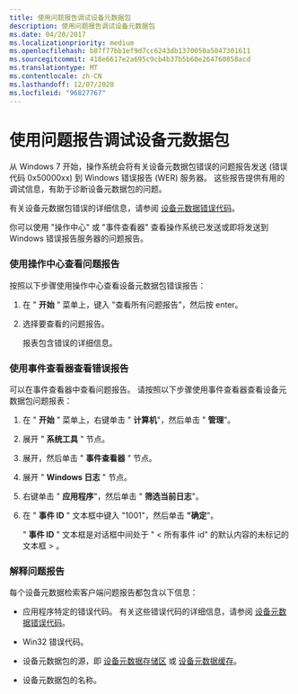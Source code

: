 ```yaml
---
title: 使用问题报告调试设备元数据包
description: 使用问题报告调试设备元数据包
ms.date: 04/20/2017
ms.localizationpriority: medium
ms.openlocfilehash: b87f77bb1ef9d7cc6243db1370050a5047301611
ms.sourcegitcommit: 418e6617e2a695c9cb4b37b5b60e264760858acd
ms.translationtype: MT
ms.contentlocale: zh-CN
ms.lasthandoff: 12/07/2020
ms.locfileid: "96827767"
---
```

# <a name="debugging-device-metadata-packages-by-using-problem-reports"></a>使用问题报告调试设备元数据包


从 Windows 7 开始，操作系统会将有关设备元数据包错误的问题报告发送 (错误代码 0x50000xx) 到 Windows 错误报告 (WER) 服务器。 这些报告提供有用的调试信息，有助于诊断设备元数据包的问题。

有关设备元数据包错误的详细信息，请参阅 [设备元数据错误代码](device-metadata-error-codes.md)。

你可以使用 "操作中心" 或 "事件查看器" 查看操作系统已发送或即将发送到 Windows 错误报告服务器的问题报告。

### <a name="viewing-problem-reports-by-using-action-center"></a><a href="" id="viewing-error-reports-through-problem-reports-and-solution"></a>使用操作中心查看问题报告

按照以下步骤使用操作中心查看设备元数据包错误报告：

1.  在 " **开始** " 菜单上，键入 "查看所有问题报告"，然后按 enter。

2.  选择要查看的问题报告。

    报表包含错误的详细信息。

### <a name="viewing-error-reports-by-using-event-viewer"></a><a href="" id="viewing-error-reports-through-event-viewer"></a>使用事件查看器查看错误报告

可以在事件查看器中查看问题报告。 请按照以下步骤使用事件查看器查看设备元数据包问题报表：

1.  在 " **开始** " 菜单上，右键单击 " **计算机**"，然后单击 " **管理**"。

2.  展开 " **系统工具** " 节点。

3.  展开，然后单击 " **事件查看器** " 节点。

4.  展开 " **Windows 日志** " 节点。

5.  右键单击 " **应用程序**"，然后单击 " **筛选当前日志**"。

6.  在 " **事件 ID** " 文本框中键入 "1001"，然后单击 **"确定**"。

    " **事件 ID** " 文本框是对话框中间处于 " &lt; 所有事件 id" 的默认内容的未标记的文本框 &gt; 。

### <a name="interpreting-a-problem-report"></a><a href="" id="interpreting-the-problem-report"></a>解释问题报告

每个设备元数据检索客户端问题报告都包含以下信息：

-   应用程序特定的错误代码。 有关这些错误代码的详细信息，请参阅 [设备元数据错误代码](device-metadata-error-codes.md)。

-   Win32 错误代码。

-   设备元数据包的源，即 [设备元数据存储区](device-metadata-store.md) 或 [设备元数据缓存](device-metadata-cache.md)。

-   设备元数据包的名称。

 

 





